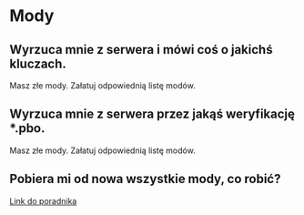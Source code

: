 # Mody

## Wyrzuca mnie z serwera i mówi coś o jakichś kluczach.
Masz złe mody. Załatuj odpowiednią listę modów.

## Wyrzuca mnie z serwera przez jakąś weryfikację *.pbo.
Masz złe mody. Załatuj odpowiednią listę modów.

## Pobiera mi od nowa wszystkie mody, co robić?
[Link do poradnika](https://steamcommunity.com/app/107410/discussions/1/135510194254064583/)
